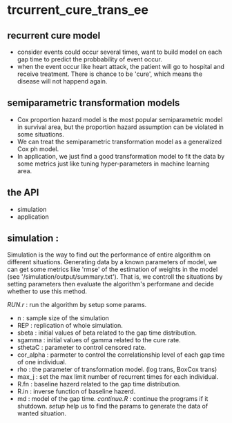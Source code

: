# trcurrent_cure_trans_ee

## recurrent cure model
* consider events could occur several times, want to build model on each gap time to predict the probbability of event occur.
* when the event occur like heart attack, the patient will go to hospital and receive treatment. There is chance to be 'cure', which means the disease will not happend again.

## semiparametric transformation models
* Cox proportion hazard model is the most popular semiparametric model in survival area, but the proportion hazard assumption can be violated in some situations.
* We can treat the semiparametric transformation model as a generalized Cox ph model.
* In application, we just find a good transformation model to fit the data by some metrics just like tuning hyper-parameters in machine learning area.

## the API
* simulation 
* application

## simulation : 
Simulation is the way to find out the performance of entire algorithm on different situations. Generating data by a known parameters of model, we can get some metrics like 'rmse' of the estimation of weights in the model (see '/simulation/output/summary.txt'). That is, we controll the situations by setting parameters then evaluate the algorithm's performane and decide whether to use this method.

*RUN.r* : run the algorithm by setup some params.
* n : sample size of the simulation
* REP : replication of whole simulation.
* sbeta : initial values of beta related to the gap time distribution.
* sgamma : initial values of gamma related to the cure rate.
* sthetaC : parameter to control censored rate.
* cor_alpha : parmeter to control the correlationship level of each gap time of one individual.
* rho : the parameter of transformation model. (log trans, BoxCox trans)
* max_j : set the max limit number of recurrent times for each individual.
* R.fn : baseline hazerd related to the gap time distribution.
* R.in : inverse function of baseline hazerd.
* md : model of the gap time.
*continue.R* : continue the programs if it shutdown.
*setup* help us to find the params to generate the data of wanted situation.
